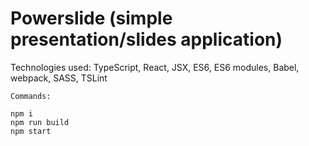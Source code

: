 # Powerslide (simple presentation/slides application)
Technologies used: TypeScript, React, JSX, ES6, ES6 modules, Babel, webpack, SASS, TSLint

```
Commands:

npm i
npm run build
npm start
```
